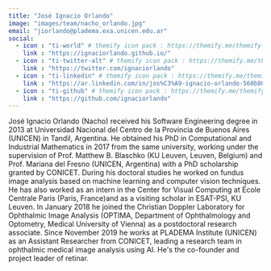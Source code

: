 ```yaml
---
title: "José Ignacio Orlando"
image: "images/team/nacho_orlando.jpg"
email: "jiorlando@pladema.exa.unicen.edu.ar"
social:
  - icon : "ti-world" # themify icon pack : https://themify.me/themify-icons
    link : "https://ignaciorlando.github.io/"
  - icon : "ti-twitter-alt" # themify icon pack : https://themify.me/themify-icons
    link : "https://twitter.com/ignaciorlando"
  - icon : "ti-linkedin" # themify icon pack : https://themify.me/themify-icons
    link : "https://ar.linkedin.com/in/jos%C3%A9-ignacio-orlando-560b8040"
  - icon : "ti-github" # themify icon pack : https://themify.me/themify-icons
    link : "https://github.com/ignaciorlando"
---
```


José Ignacio Orlando (Nacho) received his Software Engineering degree in 2013 at Universidad Nacional del Centro de la Provincia de Buenos Aires (UNICEN) in Tandil, Argentina. He obtained his PhD in Computational and Industrial Mathematics in 2017 from the same university, working under the supervision of Prof. Matthew B. Blaschko (KU Leuven, Leuven, Belgium) and Prof. Mariana del Fresno (UNICEN, Argentina) with a PhD scholarship granted by CONICET. During his doctoral studies he worked on fundus image analysis based on machine learning and computer vision techniques. He has also worked as an intern in the Center for Visual Computing at École Centrale Paris (Paris, France)and as a visiting scholar in ESAT-PSI, KU Leuven. In January 2018 he joined the Christian Doppler Laboratory for Ophthalmic Image Analysis (OPTIMA, Department of Ophthalmology and Optometry, Medical University of Vienna) as a postdoctoral research associate. Since November 2019 he works at PLADEMA Institute (UNICEN) as an Assistant Researcher from CONICET, leading a research team in ophthalmic medical image analysis using AI. He's the co-founder and project leader of retinar.